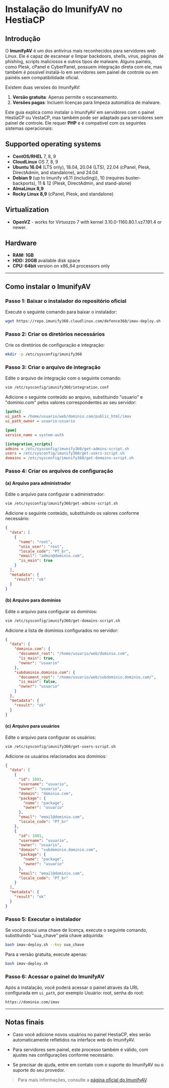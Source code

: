 # Instalação do ImunifyAV no HestiaCP

## Introdução

O **ImunifyAV** é um dos antivírus mais reconhecidos para servidores web Linux. Ele é capaz de escanear e limpar backdoors, shells, vírus, páginas de phishing, scripts maliciosos e outros tipos de malware. Alguns painéis, como Plesk, cPanel e CyberPanel, possuem integração direta com ele, mas também é possível instalá-lo em servidores sem painel de controle ou em painéis sem compatibilidade oficial.

Existem duas versões do ImunifyAV:
1. **Versão gratuita**: Apenas permite o escaneamento.
2. **Versões pagas**: Incluem licenças para limpeza automática de malware.

Este guia explica como instalar o ImunifyAV em servidores com o painel HestiaCP ou VestaCP, mas também pode ser adaptado para servidores sem painel de controle. Ele requer **PHP** e é compatível com os seguintes sistemas operacionais:

## Supported operating systems

- **CentOS/RHEL** 7, 8, 9
- **CloudLinux** OS 7, 8, 9
- **Ubuntu 16.04** (LTS only), 18.04, 20.04 (LTS), 22.04 (cPanel, Plesk, DirectAdmin, and standalone), and 24.04
- **Debian 9** (up to Imunify v6.11 (including)), 10 (requires buster-backports), 11 & 12 (Plesk, DirectAdmin, and stand-alone)
- **AlmaLinux 8,9**
- **Rocky Linux 8,9** (cPanel, Plesk, and standalone)
## Virtualization

- **OpenVZ** - works for Virtuozzo 7 with kernel 3.10.0-1160.80.1.vz7.191.4 or newer.

## Hardware

- **RAM: 1GB**
- **HDD: 20GB** available disk space
- **CPU: 64bit** version on x86_64 processors only

---

## Como instalar o ImunifyAV

### Passo 1: Baixar o instalador do repositório oficial
Execute o seguinte comando para baixar o instalador:
```bash
wget https://repo.imunify360.cloudlinux.com/defence360/imav-deploy.sh -O imav-deploy.sh
```

### Passo 2: Criar os diretórios necessários
Crie os diretórios de configuração e integração:
```bash
mkdir -p /etc/sysconfig/imunify360
```

### Passo 3: Criar o arquivo de integração
Edite o arquivo de integração com o seguinte comando:
```bash
vim /etc/sysconfig/imunify360/integration.conf
```
Adicione o seguinte conteúdo ao arquivo, substituindo "usuario" e "dominio.com" pelos valores correspondentes ao seu servidor:
```ini
[paths]
ui_path = /home/usuario/web/dominio.com/public_html/imav
ui_path_owner = usuario:usuario

[pam]
service_name = system-auth

[integration_scripts]
admins = /etc/sysconfig/imunify360/get-admins-script.sh
users = /etc/sysconfig/imunify360/get-users-script.sh
domains = /etc/sysconfig/imunify360/get-domains-script.sh
```

### Passo 4: Criar os arquivos de configuração

#### (a) Arquivo para administrador
Edite o arquivo para configurar o administrador:
```bash
vim /etc/sysconfig/imunify360/get-admins-script.sh
```
Adicione o seguinte conteúdo, substituindo os valores conforme necessário:
```json
{
  "data": [
    {
      "name": "root",
      "unix_user": "root",
      "locale_code": "PT_br",
      "email": "admin@dominio.com",
      "is_main": true
    }
  ],
  "metadata": {
    "result": "ok"
  }
}
```

#### (b) Arquivo para domínios
Edite o arquivo para configurar os domínios:
```bash
vim /etc/sysconfig/imunify360/get-domains-script.sh
```
Adicione a lista de domínios configurados no servidor:
```json
{
  "data": {
    "dominio.com": {
      "document_root": "/home/usuario/web/dominio.com",
      "is_main": true,
      "owner": "usuario"
    },
    "subdominio.dominio.com": {
      "document_root": "/home/usuario/web/subdominio.dominio.com/",
      "is_main": false,
      "owner": "usuario"
    }
  },
  "metadata": {
    "result": "ok"
  }
}
```

#### (c) Arquivo para usuários
Edite o arquivo para configurar os usuários:
```bash
vim /etc/sysconfig/imunify360/get-users-script.sh
```
Adicione os usuários relacionados aos domínios:
```json
{
  "data": [
    {
      "id": 1001,
      "username": "usuario",
      "owner": "usuario",
      "domain": "dominio.com",
      "package": {
        "name": "package",
        "owner": "usuario"
      },
      "email": "email@dominio.com",
      "locale_code": "PT_br"
    },
    {
      "id": 1001,
      "username": "usuario",
      "owner": "usuario",
      "domain": "subdominio.dominio.com",
      "package": {
        "name": "package",
        "owner": "usuario"
      },
      "email": "email@dominio.com",
      "locale_code": "PT_br"
    }
  ],
  "metadata": {
    "result": "ok"
  }
}
```

### Passo 5: Executar o instalador
Se você possui uma chave de licença, execute o seguinte comando, substituindo "sua_chave" pela chave adquirida:
```bash
bash imav-deploy.sh --key sua_chave
```
Para a versão gratuita, execute apenas:
```bash
bash imav-deploy.sh
```

### Passo 6: Acessar o painel do ImunifyAV
Após a instalação, você poderá acessar o painel através da URL configurada em `ui_path`, por exemplo Usuário: root, senha do root:
```
https://dominio.com/imav
```

---

## Notas finais

- Caso você adicione novos usuários no painel HestiaCP, eles serão automaticamente refletidos na interface web do ImunifyAV.
- Para servidores sem painel, este processo também é válido, com ajustes nas configurações conforme necessário.

- Se precisar de ajuda, entre em contato com o suporte do ImunifyAV ou o suporte do seu provedor.

> Para mais informações, consulte a [página oficial do ImunifyAV](https://www.imunify360.com/).
